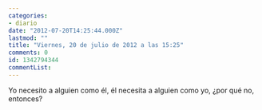 ```yaml
---
categories:
- diario
date: "2012-07-20T14:25:44.000Z"
lastmod: ""
title: "Viernes, 20 de julio de 2012 a las 15:25"
comments: 0
id: 1342794344
commentList:
---
```


Yo necesito a alguien como él, él necesita a alguien como yo, ¿por qué no, entonces?
